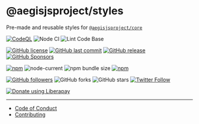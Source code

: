 # @aegisjsproject/styles

Pre-made and reusable styles for [`@aegisjsproject/core`](https://github.com/AegisJSProject/core)

[![CodeQL](https://github.com/AegisJSProject/styles/actions/workflows/codeql-analysis.yml/badge.svg)](https://github.com/shgysk8zer0/npm-template/actions/workflows/codeql-analysis.yml)
![Node CI](https://github.com/AegisJSProject/styles/workflows/Node%20CI/badge.svg)
![Lint Code Base](https://github.com/AegisJSProject/styles/workflows/Lint%20Code%20Base/badge.svg)

[![GitHub license](https://img.shields.io/github/license/AegisJSProject/styles.svg)](https://github.com/AegisJSProject/styles/blob/master/LICENSE)
[![GitHub last commit](https://img.shields.io/github/last-commit/AegisJSProject/styles.svg)](https://github.com/AegisJSProject/styles/commits/master)
[![GitHub release](https://img.shields.io/github/release/AegisJSProject/styles?logo=github)](https://github.com/AegisJSProject/styles/releases)
[![GitHub Sponsors](https://img.shields.io/github/sponsors/shgysk8zer0?logo=github)](https://github.com/sponsors/shgysk8zer0)

[![npm](https://img.shields.io/npm/v/@aegisjsproject/styles)](https://www.npmjs.com/package/@aegisjsproject/styles)
![node-current](https://img.shields.io/node/v/@aegisjsproject/styles)
![npm bundle size](https://img.shields.io/bundlephobia/minzip/%40aegisjsproject%2Fstyles)
[![npm](https://img.shields.io/npm/dw/@aegisjsproject/styles?logo=npm)](https://www.npmjs.com/package/@aegisjsproject/styles)

[![GitHub followers](https://img.shields.io/github/followers/shgysk8zer0.svg?style=social)](https://github.com/shgysk8zer0)
![GitHub forks](https://img.shields.io/github/forks/AegisJSProject/styles.svg?style=social)
![GitHub stars](https://img.shields.io/github/stars/AegisJSProject/styles.svg?style=social)
[![Twitter Follow](https://img.shields.io/twitter/follow/shgysk8zer0.svg?style=social)](https://twitter.com/shgysk8zer0)

[![Donate using Liberapay](https://img.shields.io/liberapay/receives/shgysk8zer0.svg?logo=liberapay)](https://liberapay.com/shgysk8zer0/donate "Donate using Liberapay")
- - -

- [Code of Conduct](./.github/CODE_OF_CONDUCT.md)
- [Contributing](./.github/CONTRIBUTING.md)
<!-- - [Security Policy](./.github/SECURITY.md) -->
